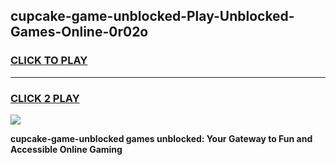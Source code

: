 
## cupcake-game-unblocked-Play-Unblocked-Games-Online-0r02o
<h3>
<a href="https://premium76.site?title=cupcake-game-unblocked&ref=25A">CLICK TO PLAY</a></h3>
<hr>

<h3>
<a href="https://premium76.site?title=cupcake-game-unblocked&ref=25A">CLICK 2 PLAY</a>
  
</h3>

<a href="https://premium76.site?title=cupcake-game-unblocked&ref=25A"><img src="https://clearcache.store/games.png"></a>


**cupcake-game-unblocked games unblocked: Your Gateway to Fun and Accessible Online Gaming**
